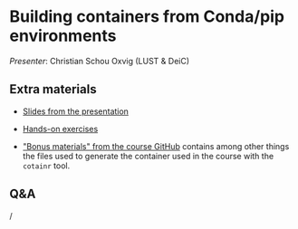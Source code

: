 # Building containers from Conda/pip environments

*Presenter*: Christian Schou Oxvig (LUST & DeiC)


## Extra materials

-   [Slides from the presentation](https://462000265.lumidata.eu/ai-20240529/files/LUMI-ai-20240529-06-Building_containers_from_conda_pip_environments.pdf)

-   [Hands-on exercises](E06_BuildingContainers.md)

-   ["Bonus materials" from the course GitHub](https://github.com/Lumi-supercomputer/Getting_Started_with_AI_workshop/tree/main/bonus_material)
    contains among other things the files used to generate the container used in the course with
    the `cotainr` tool.


## Q&A

/

